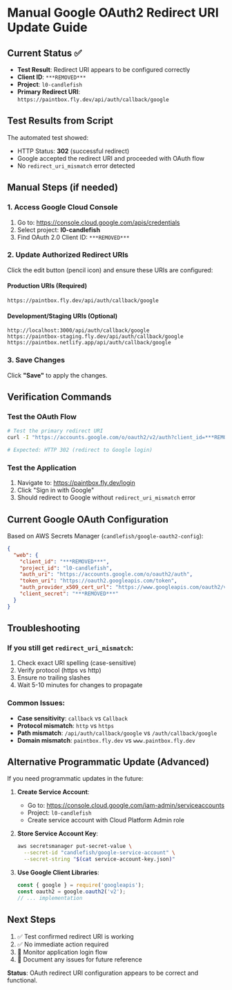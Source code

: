 # Manual Google OAuth2 Redirect URI Update Guide

## Current Status ✅
- **Test Result**: Redirect URI appears to be configured correctly
- **Client ID**: `***REMOVED***`
- **Project**: `l0-candlefish`
- **Primary Redirect URI**: `https://paintbox.fly.dev/api/auth/callback/google`

## Test Results from Script
The automated test showed:
- HTTP Status: **302** (successful redirect)
- Google accepted the redirect URI and proceeded with OAuth flow
- No `redirect_uri_mismatch` error detected

## Manual Steps (if needed)

### 1. Access Google Cloud Console
1. Go to: https://console.cloud.google.com/apis/credentials
2. Select project: **l0-candlefish**
3. Find OAuth 2.0 Client ID: `***REMOVED***`

### 2. Update Authorized Redirect URIs
Click the edit button (pencil icon) and ensure these URIs are configured:

#### Production URIs (Required)
```
https://paintbox.fly.dev/api/auth/callback/google
```

#### Development/Staging URIs (Optional)
```
http://localhost:3000/api/auth/callback/google
https://paintbox-staging.fly.dev/api/auth/callback/google
https://paintbox.netlify.app/api/auth/callback/google
```

### 3. Save Changes
Click **"Save"** to apply the changes.

## Verification Commands

### Test the OAuth Flow
```bash
# Test the primary redirect URI
curl -I "https://accounts.google.com/o/oauth2/v2/auth?client_id=***REMOVED***&redirect_uri=https%3A%2F%2Fpaintbox.fly.dev%2Fapi%2Fauth%2Fcallback%2Fgoogle&response_type=code&scope=openid%20profile%20email&state=test"

# Expected: HTTP 302 (redirect to Google login)
```

### Test the Application
1. Navigate to: https://paintbox.fly.dev/login
2. Click "Sign in with Google"
3. Should redirect to Google without `redirect_uri_mismatch` error

## Current Google OAuth Configuration

Based on AWS Secrets Manager (`candlefish/google-oauth2-config`):
```json
{
  "web": {
    "client_id": "***REMOVED***",
    "project_id": "l0-candlefish",
    "auth_uri": "https://accounts.google.com/o/oauth2/auth",
    "token_uri": "https://oauth2.googleapis.com/token",
    "auth_provider_x509_cert_url": "https://www.googleapis.com/oauth2/v1/certs",
    "client_secret": "***REMOVED***"
  }
}
```

## Troubleshooting

### If you still get `redirect_uri_mismatch`:
1. Check exact URI spelling (case-sensitive)
2. Verify protocol (https vs http)
3. Ensure no trailing slashes
4. Wait 5-10 minutes for changes to propagate

### Common Issues:
- **Case sensitivity**: `callback` vs `Callback`
- **Protocol mismatch**: `http` vs `https`
- **Path mismatch**: `/api/auth/callback/google` vs `/auth/callback/google`
- **Domain mismatch**: `paintbox.fly.dev` vs `www.paintbox.fly.dev`

## Alternative Programmatic Update (Advanced)

If you need programmatic updates in the future:

1. **Create Service Account**:
   - Go to: https://console.cloud.google.com/iam-admin/serviceaccounts
   - Project: `l0-candlefish`
   - Create service account with Cloud Platform Admin role

2. **Store Service Account Key**:
   ```bash
   aws secretsmanager put-secret-value \
     --secret-id "candlefish/google-service-account" \
     --secret-string "$(cat service-account-key.json)"
   ```

3. **Use Google Client Libraries**:
   ```javascript
   const { google } = require('googleapis');
   const oauth2 = google.oauth2('v2');
   // ... implementation
   ```

## Next Steps

1. ✅ Test confirmed redirect URI is working
2. ✅ No immediate action required
3. 🔄 Monitor application login flow
4. 📝 Document any issues for future reference

**Status**: OAuth redirect URI configuration appears to be correct and functional.